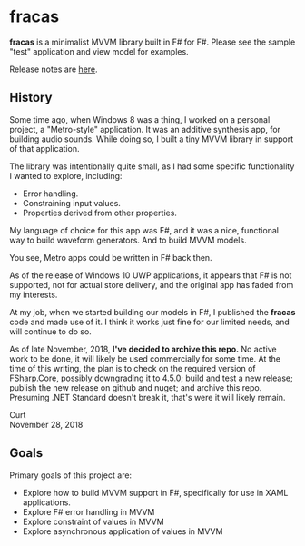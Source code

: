 # fracas

**fracas** is a minimalist MVVM library built in F# for F#. Please see the sample "test" application and view model for examples.

Release notes are [here](release-history.md).

## History

Some time ago, when Windows 8 was a thing, I worked on a personal project, a "Metro-style" application. It was an additive synthesis app, for building audio sounds. While doing so, I built a tiny MVVM library in support of that application.

The library was intentionally quite small, as I had some specific functionality I wanted to explore, including:
* Error handling.
* Constraining input values.
* Properties derived from other properties.

My language of choice for this app was F#, and it was a nice, functional way to build waveform generators. And to build MVVM models.

You see, Metro apps could be written in F# back then.

As of the release of Windows 10 UWP applications, it appears that F# is not supported, not for actual store delivery, and the original app has faded from my interests.

At my job, when we started building our models in F#, I published the **fracas** code and made use of it. I think it works just fine for our limited needs, and will continue to do so.

As of late November, 2018, **I've decided to archive this repo.** No active work to be done, it will likely be used commercially for some time. At the time of this writing, the plan is to check on the required version of FSharp.Core, possibly downgrading it to 4.5.0; build and test a new release; publish the new release on github and nuget; and archive this repo. Presuming .NET Standard doesn't break it, that's were it will likely remain.

Curt<br/>
November 28, 2018

## Goals

Primary goals of this project are:
* Explore how to build MVVM support in F#, specifically for use in XAML applications.
* Explore F# error handling in MVVM
* Explore constraint of values in MVVM
* Explore asynchronous application of values in MVVM
